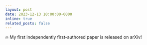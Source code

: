 ```yaml
---
layout: post
date: 2023-12-13 10:00:00-0000
inline: true
related_posts: false
---
```


:fire: My first independently first-authored paper is released on arXiv!
